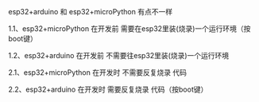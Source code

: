 esp32+arduino 和 esp32+microPython 有点不一样

1.1、esp32+microPython 在开发前 需要在esp32里装(烧录)一个运行环境（按boot键）

1.2、esp32+arduino 在开发前 不需要往esp32里装(烧录)一个运行环境

2.1、esp32+microPython 在开发时 不需要反复烧录 代码

2.2、esp32+arduino 在开发时 需要反复烧录 代码（按boot键）


